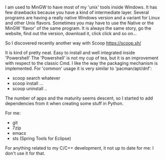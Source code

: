 I am used to MinGW to have most of my 'unix' tools inside Windows.
It has few drawbacks because you have a kind of intermediate layer.
Several programs are having a really native Windows version and a variant for Linux and other Unix flavors.
Sometimes you may have to use the Native or the MinGW 'flavor' of the same program. It is always the same story, go the website, find out the version, download it, click click and so on...


So I discovered recently another way with Scoop https://scoop.sh/

It is kind of pretty neat.
Easy to install and well integrated inside 'Powershell'
The 'Powershell' is not my cup of tea, but it is an improvement with respect to the classic Cmd.
I like the way the packaging mechanism is implemented.
For 'common' usage it is very similar to 'pacman/apt/dnf':
- scoop search whatever
- scoop install ...
- scoop uninstall ..

The number of apps and the maturity seems descent, so I started to add dependencies from it when creating some stuff in Python.

For me:
- git
- 7zip
- emacs
- sts (Spring Tools for Eclipse)

For anything related to my C/C++ development, it not up to date for me: I don't use it for that.







